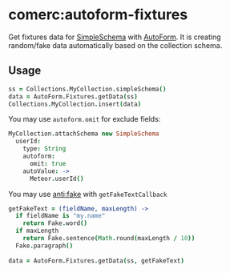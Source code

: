 # comerc:autoform-fixtures
Get fixtures data for [SimpleSchema](https://github.com/aldeed/meteor-simple-schema) with [AutoForm](https://github.com/aldeed/meteor-autoform). It is creating random/fake data automatically based on the collection schema. 

Usage
-----
```coffee
ss = Collections.MyCollection.simpleSchema()
data = AutoForm.Fixtures.getData(ss)
Collections.MyCollection.insert(data)
```
You may use `autoform.omit` for exclude fields:
```coffee
MyCollection.attachSchema new SimpleSchema
  userId:
    type: String
    autoform:
      omit: true
    autoValue: ->
      Meteor.userId()
```
You may use [anti:fake](https://github.com/anticoders/meteor-fake/) with `getFakeTextCallback`

```coffee
getFakeText = (fieldName, maxLength) ->
  if fieldName is "my.name"
    return Fake.word()
  if maxLength
    return Fake.sentence(Math.round(maxLength / 10))
  Fake.paragraph()
  
data = AutoForm.Fixtures.getData(ss, getFakeText)
```
